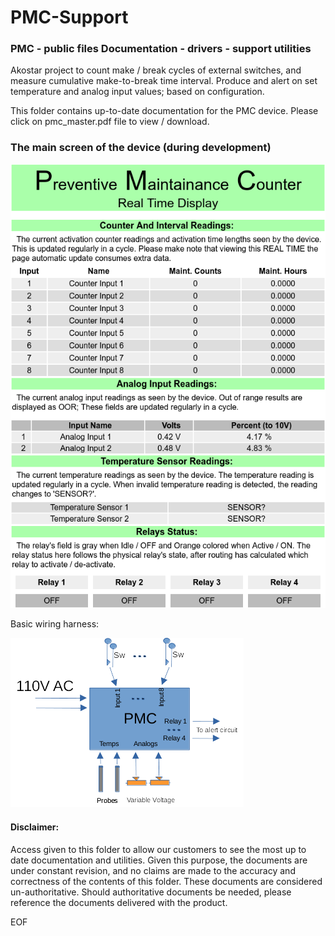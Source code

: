 # PMC-Support

### PMC - public files Documentation - drivers - support utilities

  Akostar project to count make / break cycles of external switches, and
measure cumulative make-to-break time interval. Produce and alert on set temperature and
analog input values; based on configuration.

 This folder contains up-to-date documentation for the PMC device. Please
 click on pmc_master.pdf file to view / download.

### The main screen of the device (during development)

![Screen Shot](screen.png)

Basic wiring harness:

![Wiring](Wire.png)

#### Disclaimer:

  Access given to this folder to allow our customers to see the most up to
date documentation and utilities. Given this purpose, the documents are under
constant revision, and no claims are made to the accuracy and correctness of the
contents of this folder. These documents are considered un-authoritative.
Should authoritative documents be needed, please reference the documents
delivered with the product.


 EOF


